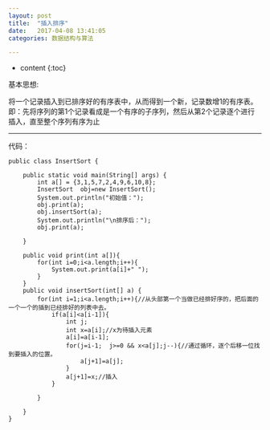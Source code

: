 ```yaml
---
layout: post
title:  "插入排序"
date:   2017-04-08 13:41:05
categories: 数据结构与算法

---
```


* content
{:toc}

基本思想:

将一个记录插入到已排序好的有序表中，从而得到一个新，记录数增1的有序表。即：先将序列的第1个记录看成是一个有序的子序列，然后从第2个记录逐个进行插入，直至整个序列有序为止

---

代码：

	public class InsertSort {  
	  
		public static void main(String[] args) {  
			int a[] = {3,1,5,7,2,4,9,6,10,8};    
			InsertSort  obj=new InsertSort();  
			System.out.println("初始值：");  
			obj.print(a);  
			obj.insertSort(a);  
			System.out.println("\n排序后：");  
			obj.print(a);  
	  
		}  
	  
		public void print(int a[]){  
			for(int i=0;i<a.length;i++){  
				System.out.print(a[i]+" ");  
			}  
		}  
		public void insertSort(int[] a) {  
			for(int i=1;i<a.length;i++){//从头部第一个当做已经排好序的，把后面的一个一个的插到已经排好的列表中去。  
				if(a[i]<a[i-1]){  
					int j;  
					int x=a[i];//x为待插入元素  
					a[i]=a[i-1];  
					for(j=i-1;  j>=0 && x<a[j];j--){//通过循环，逐个后移一位找到要插入的位置。  
						a[j+1]=a[j];  
					}  
					a[j+1]=x;//插入  
				}  
					  
			}  
			  
		}  
	}  
